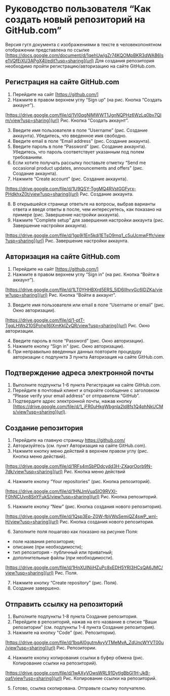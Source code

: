 # Руководство пользователя “Как создать новый репозиторий на GitHub.com” #

Версия гугл документа с изображениями в тексте в человекопонятном отображении представлена по ссылке [https://docs.google.com/document/d/1qehUwIgZr74KQOMpBKR3dWAB6lse1VQfEiXU3APgX4I/edit?usp=sharing](url)
Для создания репозитория необходимо пройти регистрацию/авторизацию на сайте GitHub.com.

## Регистрация на сайте GitHub.com ##

1. Перейдите на сайт [https://github.com/]
2. Нажмите в правом верхнем углу “Sign up” (на рис. Кнопка “Создать аккаунт”).

[https://drive.google.com/file/d/1VI0qgNlMWWT1JgnNQPHz6WzLq0bv7QIm/view?usp=sharing](url)
Рис. Кнопка “Создать аккаунт”.

3. Введите имя пользователя в поле “Username” (рис. Создание аккаунта). Убедитесь, что введенное имя свободно.
4. Введите email в поле “Email address” (рис. Создание аккаунта).
5. Введите пароль в поле “Password” (рис. Создание аккаунта). Убедитесь, что пароль соответствует указанным под полем требованиям.
6. Если хотите получать рассылку поставьте отметку “Send me occasional product updates, announcements and offers” (рис. Создание аккаунта).
7. Нажмите “Create account” (рис. Создание аккаунта).

[https://drive.google.com/file/d/1U9QSY-TggMQ4RVstGGFyrx-PHdkhxZ0t/view?usp=sharing](url)
Рис. Создание аккаунта.

8. В открывшейся странице ответьте на вопросы, выбрав варианты ответа и введя ответы в после, чем интересуетесь, как показано на примере (рис. Завершение настройки аккаунта).
9. Нажмите “Complete setup” для завершения настройки аккаунта (рис. Завершение настройки аккаунта).

[https://drive.google.com/file/d/1gp9i1En5kdi1ETsO9mq1_c5uUcmwFffr/view?usp=sharing](url)
Рис. Завершение настройки аккаунта.

## Авторизация на сайте GitHub.com ##
1. Перейдите на сайт [https://github.com/]
2. Нажмите в правом верхнем углу “Sign in” (на рис. Кнопка “Войти в аккаунт”).

[https://drive.google.com/file/d/1LT0YHHBXrd5ERS_5lD6lIhvvGc6lDZKa/view?usp=sharing](url)
Рис. Кнопка “Войти в аккаунт”.

3. Введите имя пользователя или email в поле “Username or email” (рис. Окно авторизации).

[https://drive.google.com/file/d/1-ptT-TgqLHWs210SPohp16lXmKkIZvQR/view?usp=sharing](url)
Рис. Окно авторизации.

4. Введите пароль в поле “Password” (рис. Окно авторизации).
5. Нажмите кнопку “Sign in” (рис. Окно авторизации).
6. При неправильно введенных данных повторите процедуру авторизации с подпункта 3 пункта Авторизация на сайте GitHub.com.

## Подтверждение адреса электронной почты ##
1. Выполните подпункты 1-6 пункта Регистрация на сайте GitHub.com.
2. Перейдите в почтовый клиент и откройте сообщение с заголовком “Please verify your email address” от отправителя “GitHub”.
3. Подтвердите адрес электронной почты, нажав кнопку [https://drive.google.com/file/d/1_jFR0uHkgWbgnla2ld8fs1Q4phNkUCMs/view?usp=sharing](url).

## Создание репозитория ##
1. Перейдите на главную страницу https://github.com/
2. Авторизуйтесь (см. пункт Авторизация на сайте GitHub.com).
3. Нажмите кнопку меню действий в верхнем правом углу (рис. Кнопка меню действий).

[https://drive.google.com/file/d/1RFs4mSbPDdcydd3H-ZXagrOorb9N-7dk/view?usp=sharing](url)
Рис. Кнопка меню действий

4. Нажмите кнопку “Your repositories” (рис. Кнопка репозиторий).

[https://drive.google.com/file/d/1HNJmVuaSIO9RVXI-F0hNCUvn8SnYFukS/view?usp=sharing](url)
Рис. Кнопка репозиторий.

5. Нажмите кнопку “New” (рис. Кнопка создания нового репозитория).

[https://drive.google.com/file/d/1Qsp3Ep-Z0W-fbVWsSemiQZ4swP_wnl-H/view?usp=sharing](url)
Рис. Кнопка создания нового репозитория.

6. Заполните поля пошагово как показано на рисунке Поля:
- поле названия репозитория;
- описание (при необходимости);
- тип репозитория - публичный или приватный;
- дополнительные файлы (при необходимости).

[https://drive.google.com/file/d/1HnXUlNiiHZuPc8xEDH5YRI3HCsQA6JMC/view?usp=sharing](url)
Рис. Поля.

7. Нажмите кнопку “Create repository” (рис. Поля).
8. Создание завершено.

## Отправить ссылку на репозиторий ##
1. Выполните подпункты 1-8 пункта Создание репозитория.
2. Перейдите в репозиторий, нажав на его название в списке “Ваши репозитории” (см. подпункты 1-4 пункта Создание репозитория).
3. Нажмите на кнопку "Code" (рис. Репозитории).

[https://drive.google.com/file/d/1bqAI0gutmAvyVTMeMvA_ZdUncWYVT00u/view?usp=sharing](url)
Рис. Репозитории.

4. Нажмите кнопку копирования ссылки в буфер обмена (рис. Копирование ссылки на репозиторий).

[https://drive.google.com/file/d/1wAXyVOwsWRL91DytIgBbGl1H-JkB-oaf/view?usp=sharing](url)
Рис. Копирование ссылки на репозиторий.

5. Готово, ссылка скопирована. Отправьте ссылку получателю.

